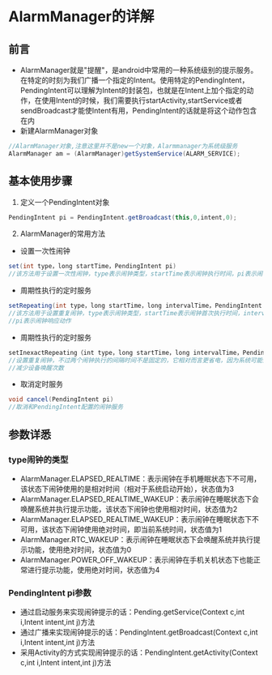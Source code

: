 # AlarmManager的详解

## 前言
* AlarmManager就是"提醒"，是android中常用的一种系统级别的提示服务。在特定的时刻为我们广播一个指定的Intent。使用特定的PendingIntent，PendingIntent可以理解为Intent的封装包，也就是在Intent上加个指定的动作，在使用Intent的时候，我们需要执行startActivity,startService或者sendBroadcast才能使Intent有用，PendingIntent的话就是将这个动作包含在内
* 新建AlarmManager对象
```java
//AlarmManager对象,注意这里并不是new一个对象，Alarmmanager为系统级服务  
AlarmManager am = (AlarmManager)getSystemService(ALARM_SERVICE);   
```

## 基本使用步骤
1. 定义一个PendingIntent对象
```java
PendingIntent pi = PendingIntent.getBroadcast(this,0,intent,0);
```
2. AlarmManager的常用方法
* 设置一次性闹钟
```java
set(int type，long startTime，PendingIntent pi)
//该方法用于设置一次性闹钟，type表示闹钟类型，startTime表示闹钟执行时间，pi表示闹钟响应动作
```
* 周期性执行的定时服务
```java
setRepeating(int type，long startTime，long intervalTime，PendingIntent pi)
//该方法用于设置重复闹钟，type表示闹钟类型，startTime表示闹钟首次执行时间，intervalTime表示闹钟两次执行的间隔时间，
//pi表示闹钟响应动作
```
* 周期性执行的定时服务
```java
setInexactRepeating（int type，long startTime，long intervalTime，PendingIntent pi
//设置重复闹钟，不过两个闹钟执行的间隔时间不是固定的，它相对而言更省电，因为系统可能会将几个差不多的闹钟合并为一个执行，
//减少设备唤醒次数
```
* 取消定时服务
```java
void cancel(PendingIntent pi)
//取消和PendingIntent配置的闹钟服务
```

## 参数详悉
### type闹钟的类型
* AlarmManager.ELAPSED_REALTIME：表示闹钟在手机睡眠状态下不可用，该状态下闹钟使用的是相对时间（相对于系统启动开始），状态值为3
* AlarmManager.ELAPSED_REALTIME_WAKEUP：表示闹钟在睡眠状态下会唤醒系统并执行提示功能，该状态下闹钟也使用相对时间，状态值为2
* AlarmManager.ELAPSED_REALTIME_WAKEUP：表示闹钟在睡眠状态下不可用，该状态下闹钟使用绝对时间，即当前系统时间，状态值为1
* AlarmManager.RTC_WAKEUP：表示闹钟在睡眠状态下会唤醒系统并执行提示功能，使用绝对时间，状态值为0
* AlarmManager.POWER_OFF_WAKEUP：表示闹钟在手机关机状态下也能正常进行提示功能，使用绝对时间，状态值为4
### PendingIntent pi参数
* 通过启动服务来实现闹钟提示的话：Pending.getService(Context c,int i,Intent intent,int j)方法
* 通过广播来实现闹钟提示的话：PendingIntent.getBroadcast(Context c,int i,Intent intent,int j)方法
* 采用Activity的方式实现闹钟提示的话：PendingIntent.getActivity(Context c,int i,Intent intent,int j)方法




